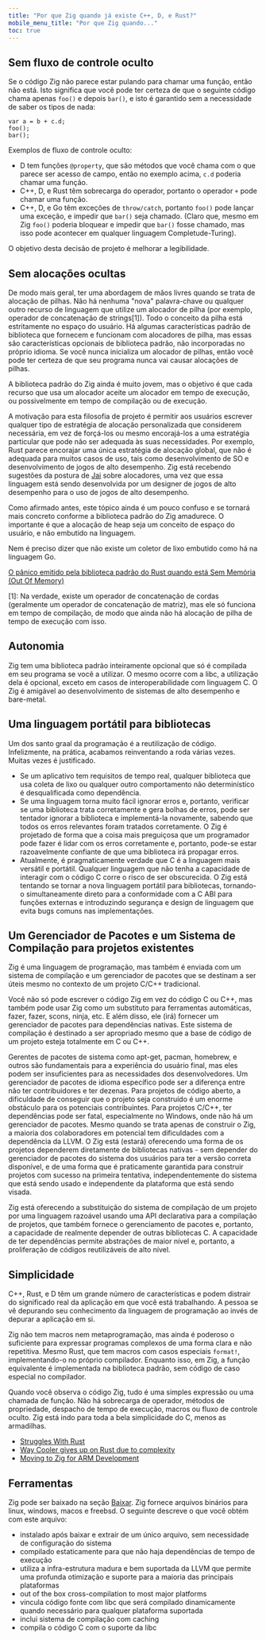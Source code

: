 ```yaml
---
title: "Por que Zig quando já existe C++, D, e Rust?"
mobile_menu_title: "Por que Zig quando..."
toc: true
---
```



## Sem fluxo de controle oculto

Se o código Zig não parece estar pulando para chamar uma função, então não está. Isto significa que você pode ter certeza de que o seguinte código chama apenas `foo()` e depois `bar()`, e isto é garantido sem a necessidade de saber os tipos de nada:

```zig
var a = b + c.d;
foo();
bar();
```

Exemplos de fluxo de controle oculto:

- D tem funções `@property`, que são métodos que você chama com o que parece ser acesso de campo, então no exemplo acima, `c.d` poderia chamar uma função.
- C++, D, e Rust têm sobrecarga do operador, portanto o operador `+` pode chamar uma função.
- C++, D, e Go têm exceções de `throw/catch`, portanto `foo()` pode lançar uma exceção, e impedir que `bar()` seja chamado. (Claro que, mesmo em Zig `foo()` poderia bloquear e impedir que `bar()` fosse chamado, mas isso pode acontecer em qualquer linguagem Completude-Turing).

O objetivo desta decisão de projeto é melhorar a legibilidade.

## Sem alocações ocultas

De modo mais geral, ter uma abordagem de mãos livres quando se trata de alocação de pilhas. Não há nenhuma "nova" palavra-chave ou qualquer outro recurso de linguagem que utilize um alocador de pilha (por exemplo, operador de concatenação de strings[1]). Todo o conceito da pilha está estritamente no espaço do usuário. Há algumas características padrão de biblioteca que fornecem e funcionam com alocadores de pilha, mas essas são características opcionais de biblioteca padrão, não incorporadas no próprio idioma. Se você nunca inicializa um alocador de pilhas, então você pode ter certeza de que seu programa nunca vai causar alocações de pilhas.

A biblioteca padrão do Zig ainda é muito jovem, mas o objetivo é que cada recurso que usa um alocador aceite um alocador em tempo de execução, ou possivelmente em tempo de compilação ou de execução.

A motivação para esta filosofia de projeto é permitir aos usuários escrever qualquer tipo de estratégia de alocação personalizada que considerem necessária, em vez de forçá-los ou mesmo encorajá-los a uma estratégia particular que pode não ser adequada às suas necessidades. Por exemplo, Rust parece encorajar uma única estratégia de alocação global, que não é adequada para muitos casos de uso, tais como desenvolvimento de SO e desenvolvimento de jogos de alto desempenho. Zig está recebendo sugestões da postura de [Jai](https://www.youtube.com/watch?v=ciGQCP6HgqI) sobre alocadores, uma vez que essa linguagem está sendo desenvolvida por um designer de jogos de alto desempenho para o uso de jogos de alto desempenho. 

Como afirmado antes, este tópico ainda é um pouco confuso e se tornará mais concreto conforme a biblioteca padrão do Zig amadurece. O importante é que a alocação de heap seja um conceito de espaço do usuário, e não embutido na linguagem.

Nem é preciso dizer que não existe um coletor de lixo embutido como há na linguagem Go.

[O pânico emitido pela biblioteca padrão do Rust quando está Sem Memória (Out Of Memory)](https://github.com/rust-lang/rust/issues/29802)

[1]: Na verdade, existe um operador de concatenação de cordas (geralmente um operador de concatenação de matriz), mas ele só funciona em tempo de compilação, de modo que ainda não há alocação de pilha de tempo de execução com isso.

## Autonomia

Zig tem uma biblioteca padrão inteiramente opcional que só é compilada em seu programa se você a utilizar. O mesmo ocorre com a libc, a utilização dela é opcional, exceto em casos de interoperabilidade com linguagem C. O Zig é amigável ao desenvolvimento de sistemas de alto desempenho e bare-metal. 


## Uma linguagem portátil para bibliotecas

Um dos santo graal da programação é a reutilização de código. Infelizmente, na prática, acabamos reinventando a roda várias vezes. Muitas vezes é justificado.

 * Se um aplicativo tem requisitos de tempo real, qualquer biblioteca que usa coleta de lixo ou qualquer outro comportamento não determinístico é desqualificada como dependência.
 * Se uma linguagem torna muito fácil ignorar erros e, portanto, verificar se uma biblioteca trata corretamente e gera bolhas de erros, pode ser tentador ignorar a biblioteca e implementá-la novamente, sabendo que todos os erros relevantes foram tratados corretamente. O Zig é projetado de forma que a coisa mais preguiçosa que um programador pode fazer é lidar com os erros corretamente e, portanto, pode-se estar razoavelmente confiante de que uma biblioteca irá propagar erros.
 * Atualmente, é pragmaticamente verdade que C é a linguagem mais versátil e portátil. Qualquer linguagem que não tenha a capacidade de interagir com o código C corre o risco de ser obscurecida. O Zig está tentando se tornar a nova linguagem portátil para bibliotecas, tornando-o simultaneamente direto para a conformidade com a C ABI para funções externas e introduzindo segurança e design de linguagem que evita bugs comuns nas implementações.

## Um Gerenciador de Pacotes e um Sistema de Compilação para projetos existentes

Zig é uma linguagem de programação, mas também é enviada com um sistema de compilação e um gerenciador de pacotes que se destinam a ser úteis mesmo no contexto de um projeto C/C++ tradicional.

Você não só pode escrever o código Zig em vez do código C ou C++, mas também pode usar Zig como um substituto para ferramentas automáticas, fazer, fazer, scons, ninja, etc. E além disso, ele (irá) fornecer um gerenciador de pacotes para dependências nativas. Este sistema de compilação é destinado a ser apropriado mesmo que a base de código de um projeto esteja totalmente em C ou C++.

Gerentes de pacotes de sistema como apt-get, pacman, homebrew, e outros são fundamentais para a experiência do usuário final, mas eles podem ser insuficientes para as necessidades dos desenvolvedores. Um gerenciador de pacotes de idioma específico pode ser a diferença entre não ter contribuidores e ter dezenas. Para projetos de código aberto, a dificuldade de conseguir que o projeto seja construído é um enorme obstáculo para os potenciais contribuintes. Para projetos C/C++, ter dependências pode ser fatal, especialmente no Windows, onde não há um gerenciador de pacotes. Mesmo quando se trata apenas de construir o Zig, a maioria dos colaboradores em potencial tem dificuldades com a dependência da LLVM. O Zig está (estará) oferecendo uma forma de os projetos dependerem diretamente de bibliotecas nativas - sem depender do gerenciador de pacotes do sistema dos usuários para ter a versão correta disponível, e de uma forma que é praticamente garantida para construir projetos com sucesso na primeira tentativa, independentemente do sistema que está sendo usado e independente da plataforma que está sendo visada.

Zig está oferecendo a substituição do sistema de compilação de um projeto por uma linguagem razoável usando uma API declarativa para a compilação de projetos, que também fornece o gerenciamento de pacotes e, portanto, a capacidade de realmente depender de outras bibliotecas C. A capacidade de ter dependências permite abstrações de maior nível e, portanto, a proliferação de códigos reutilizáveis de alto nível.

## Simplicidade

C++, Rust, e D têm um grande número de características e podem distrair do significado real da aplicação em que você está trabalhando. A pessoa se vê depurando seu conhecimento da linguagem de programação ao invés de depurar a aplicação em si.

Zig não tem macros nem metaprogramação, mas ainda é poderoso o suficiente para expressar programas complexos de uma forma clara e não repetitiva. Mesmo Rust, que tem macros com casos especiais `format!`, implementando-o no próprio compilador. Enquanto isso, em Zig, a função equivalente é implementada na biblioteca padrão, sem código de caso especial no compilador.

Quando você observa o código Zig, tudo é uma simples expressão ou uma chamada de função. Não há sobrecarga de operador, métodos de propriedade, despacho de tempo de execução, macros ou fluxo de controle oculto. Zig está indo para toda a bela simplicidade do C, menos as armadilhas.

 * [Struggles With Rust](https://compileandrun.com/stuggles-with-rust.html)
 * [Way Cooler gives up on Rust due to complexity](http://way-cooler.org/blog/2019/04/29/rewriting-way-cooler-in-c.html)
 * [Moving to Zig for ARM Development](https://www.jishuwen.com/d/2Ap9)

## Ferramentas

Zig pode ser baixado na seção [Baixar](/downloads/). Zig fornece arquivos binários para linux, windows, macos e freebsd. O seguinte descreve o que você obtém com este arquivo:

* instalado após baixar e extrair de um único arquivo, sem necessidade de configuração do sistema
* compilado estaticamente para que não haja dependências de tempo de execução
* utiliza a infra-estrutura madura e bem suportada da LLVM que permite uma profunda otimização e suporte para a maioria das principais plataformas
* out of the box cross-compilation to most major platforms
* vincula código fonte com libc que será compilado dinamicamente quando necessário para qualquer plataforma suportada
* inclui sistema de compilação com caching
* compila o código C com o suporte da libc
